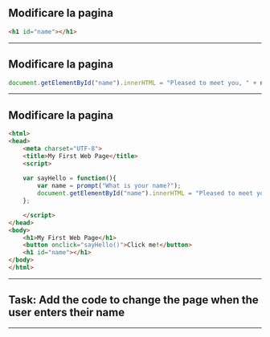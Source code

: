 ## Modificare la pagina

```html
<h1 id="name"></h1>
```

---

## Modificare la pagina

```javascript
document.getElementById("name").innerHTML = "Pleased to meet you, " + name;
```

---

## Modificare la pagina

```html
<html>
<head>
    <meta charset="UTF-8">
    <title>My First Web Page</title>
    <script>
   
    var sayHello = function(){
        var name = prompt("What is your name?");
        document.getElementById("name").innerHTML = "Pleased to meet you, " + name;
    };

    </script>
</head>
<body>
    <h1>My First Web Page</h1>
    <button onclick="sayHello()">Click me!</button>
    <h1 id="name"></h1>
</body>
</html>
```

---

## Task: Add the code to change the page when the user enters their name

---

